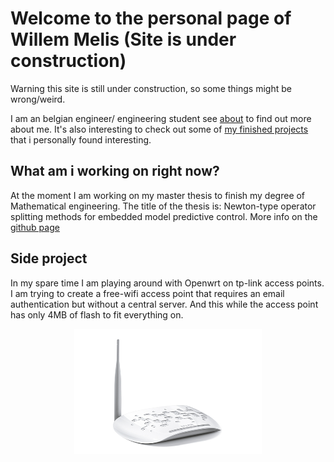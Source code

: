 # Welcome to the personal page of Willem Melis (Site is under construction)

Warning this site is still under construction, so some things might be wrong/weird.

I am an belgian engineer/ engineering student see [about](about.md) to find out more about me. It's also interesting to check out some of [my finished projects](project.md) that i personally found interesting.

## What am i working on right now?
At the moment I am working on my master thesis to finish my degree of Mathematical engineering. The title of the thesis is: Newton-type operator splitting methods for embedded model predictive control. More info on the [github page](https://github.com/kul-forbes/nmpc-codegen)

## Side project
In my spare time I am playing around with Openwrt on tp-link access points. I am trying to create a free-wifi access point that requires an email authentication but without a central server. And this while the access point has only 4MB of flash to fit everything on. 

<center>
<a href="url"><img src="./img/TL-WA701ND-02.jpg" align="center" height="200" width="300" ></a>